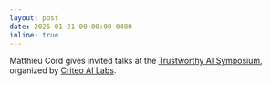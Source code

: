 ```yaml
---
layout: post
date: 2025-01-21 00:00:00-0400
inline: true
---
```


Matthieu Cord gives invited talks at the [Trustworthy AI Symposium](https://ailab.criteo.com/trustworthy-ai-symposium/), organized by [Criteo AI Labs](https://ailab.criteo.com/).
